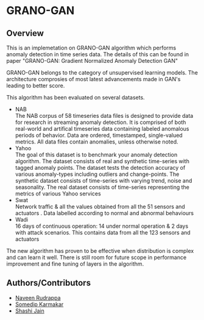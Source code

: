 # GRANO-GAN

## Overview
This is an implemetation on GRANO-GAN algorithm which performs anomaly detection in time series data. The details of this can be found in paper "GRANO-GAN: Gradient Normalized Anomaly Detection GAN"

GRANO-GAN belongs to the category of unsupervised learning models. The architecture comprosies of most latest advancements made in GAN's leading to better score.

This algorithm has been evaluated on several datasets.
<ul>
<li>NAB</li>
    The NAB corpus of 58 timeseries data files is designed to provide data for research in streaming anomaly detection. It is comprised of both real-world and artifical timeseries data containing labeled anomalous periods of behavior. Data are ordered, timestamped, single-valued metrics. All data files contain anomalies, unless otherwise noted.
<li>Yahoo</li>
    The goal of this dataset is to benchmark your anomaly detection algorithm. The dataset consists of real and synthetic time-series with tagged anomaly points. The dataset tests the detection accuracy of various anomaly-types including outliers and change-points. The synthetic dataset consists of time-series with varying trend, noise and seasonality. The real dataset consists of time-series representing the metrics of various Yahoo services

<li>Swat</li>
    Network traffic & all the values obtained from all the 51 sensors and actuators . Data labelled according to normal and abnormal behaviours
<li>Wadi</li>
    16 days of continuous operation: 14 under normal operation & 2 days with attack scenarios. This contains data from all the 123 sensors and actuators
</ul>

The new algorithm has proven to be effective when distribution is complex and can learn it well. There is still room for future scope in performance improvement and fine tuning of layers in the algorithm.

## Authors/Contributors
* [Naveen Rudrappa](https://github.com/NaveenRudra)
* [Somedip Karmakar](https://www.linkedin.com/in/somedip-karmakar-1b180742/?originalSubdomain=in)
* [Shashi Jain](https://www.linkedin.com/in/drshashijain/?originalSubdomain=nl)